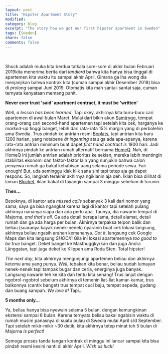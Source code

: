 ```yaml
---
layout: post
title: "Hipster Apartment Story"
modified:
category: blog
excerpt: "The story how we got our first hipster apartment in Sweden"
tags: [Sweden]
share: false
comments: false
---
```


<br/>

<!-- <p style="text-align: center;">
<img src="{{site.url}}/images/post-mtv.jpg">
</p> -->

Shock adalah muka kita berdua tatkala sore-sore di akhir bulan Februari 2019kita menerima berita dari *landlord* bahwa kita hanya bisa tinggal di apartemen kita waktu itu sampai akhir April. Gimana ga lha wong dia menjanjikan bahwa kontrak kita (cuman sampai akhir Desember 2018) bisa di *prolong* sampai Juni 2019. Otomatis kita mah santai-santai saja, cuman ternyata kenyataan memang pahit.

**Never ever trust 'said' apartment contract, it must be 'written'**

*Well, a lesson has been learned*. Tapi okey, akhirnya kita buru-buru cari apartemen di awal bulan Maret. Mulai dari bikin akun [Samtrygg][1], tempat orang-orang cari second-hand apartemen tapi setelah kita cek, harganya ke *marked-up* tinggi banget, lebih dari rata-rata 15% margin yang di perbolehin ama Swedia. Trus pindah ke antrian resmi [Boplats][2], tapi antrian kita baru 1200 harian, yang notabene *är ingenting* atau ga ada apa-apanya, karena rata-rata antrian minimum buat dapet *first hand contract is* 1800 hari. Jadi akhirnya pindah ke antrian rumah alternatif bernama [HomeQ][3]. Nah, di HomeQ ini jumlah antrian adalah prioritas ke sekian, mereka lebih mentingin stabilitas ekonomi dan faktor-faktor lain yang nunjukin bahwa calon penyewa rumah ga bakal kehabisan uang selama periode sewa. Fair enough! But, uda seminggu klak klik sana sini tapi tetep aja ga dapet respons. So, langkah terakhir akhirnya ngiklanin aja deh. Iklan bisa dilihat di laman [Blocket][4], iklan bakal di tayangin sampai 3 minggu sebelum di turunin.

**Then...**

Besoknya, di kantor ada *missed calls* sebanyak 3 kali dari nomor yang sama, saya ga bisa ngangkat karena lagi di kantor tapi setelah pulang akhirnya nananya siapa dan ada perlu apa. Taunya, dia nawarin tempat di Majorna, *and that's all*. Ga ada detail berapa lama, detail alamat, detail rumah dan ga ada harga per bulan. Akhirnya terpaksa telpon balik dan beliau (suaranya kayak nenek-nenek) nyaranin buat cek lokasi langsung, akhirnya beliau ngasih arahan kemananya. *Got it*, langsung cek Google Maps dan kita langsung *SHOCK*! Gila ini lokasi apartemennya *too good to be true* banget. Deket banget ke Masthuggkyrkan dan juga Andra Långgatan, tapi juga deket ke Klippan ama Roda Sten. Total hipster!

*The next day*, kita akhirnya mengunjungi apartemen beliau dan akhirnya ketemu ama yang punya. *Well*, tebakan kita benar, beliau sudah lumayan nenek-nenek tapi tampak bugar dan ceria, energinya juga banyak. Langsung nawarin teh ke kita dan tentu kita senang! Trus lanjut dengan ngobrol-ngobrol sebelum akhirnya di temenin liat-liat kamar-kamar, trus balkonnya (cantik banget) trus tempat cuci baju, tempat sepeda, gudang dan buang sampah. *We love it!* Tapi...

**5 months only...**

Ya, beliau hanya bisa nyewain selama 5 bulan, dengan kemungkinan ekstensi sampai 6 bulan. Karena ternyata beliau bakal ngabisin waktu di rumah musim panasnya di suatu pulau di Swedia mulai April s/d September. Tapi setelah mikir-mikir ~30 detik,  kita akhirnya tetep minat toh 5 bulan di Majorna *is perfect*!

Semoga proses tanda tangan kontrak di minggu ini lancar sampai kita bisa pindah resmi kesini nanti di akhir April. *Wish us luck!*


[1]: https://www.samtrygg.se/
[2]: https://nya.boplats.se
[3]: https://www.homeq.se/#landing
[4]: https://www.blocket.se/goteborg/Gift_par_soker_minst_6_manader_boende_84200115.htm?ma=1


